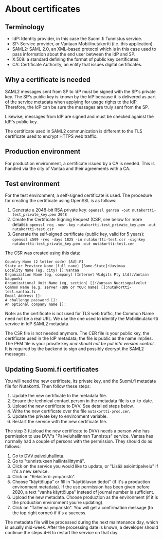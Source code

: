 # About certificates

## Terminology

* IdP: Identity provider, in this case the Suomi.fi Tunnistus service.
* SP: Service provider, or Vantaan Mobiilinutakortti (i.e. this application).
* SAML2: SAML 2.0, an XML-based protocol which is in this case used to pass information about the end user between the IdP and SP.
* X.509: a standard defining the format of public key certificates.
* CA: Certificate Authority, an entity that issues digital certificates.

## Why a certificate is needed

SAML2 messages sent from SP to IdP must be signed with the SP's private key. The SP's public key is known by the IdP because it is delivered as part of the service metadata when applying for usage rights to the IdP. Therefore, the IdP can be sure the messages are truly sent from the SP.

Likewise, messages from IdP are signed and must be checked against the IdP's public key.

The certificate used in SAML2 communication is different to the TLS certificate used to encrypt HTTPS web traffic.

## Production environment

For production environment, a certificate issued by a CA is needed. This is handled via the city of Vantaa and their agreements with a CA.

## Test environment

For the test environment, a self-signed certificate is used. The procedure for creating the certificate using OpenSSL is as follows:

1. Generate a 2048-bit RSA private key: `openssl genrsa -out nutakortti-test_private_key.pem 2048`
2. Create the Certificate Signing Request (CSR, see below for more details): `openssl req -new -key nutakortti-test_private_key.pem -out nutakortti-test.csr`
3. Generate the self-signed certificate (public key, valid for 5 years): `openssl x509 -req -days 1825 -in nutakortti-test.csr -signkey nutakortti-test_private_key.pem -out nutakortti-test.cer`

The CSR was created using this data:

    Country Name (2 letter code) [AU]:FI
    State or Province Name (full name) [Some-State]:Uusimaa
    Locality Name (eg, city) []:Vantaa
    Organization Name (eg, company) [Internet Widgits Pty Ltd]:Vantaan kaupunki
    Organizational Unit Name (eg, section) []:Vantaan Nuorisopalvelut
    Common Name (e.g. server FQDN or YOUR name) []:nutakortti-test.vantaa.fi
    Email Address []:
    A challenge password []:
    An optional company name []:

Note: as the certificate is not used for TLS web traffic, the Common Name need not be a real URL. We use the one used to identify the Mobiilinutakortti service in IdP SAML2 metadata.

The CSR file is not needed anymore. The CER file is your public key, the certificate used in the IdP metadata; the file is public as the name implies. The PEM file is your private key *and should not be put into version control*. It is required by the backend to sign and possibly decrypt the SAML2 messages.

## Updating Suomi.fi certificates

You will need the new certificate, its private key, and the Suomi.fi metadata file for Nutakortti. Then follow these steps:

1. Update the new certificate to the metadata file.
2. Ensure the technical contact person in the metadata file is up-to-date.
3. Upload the new certificate to DVV. See detailed steps below.
4. Write the new certificate over the file `nutakortti-prod.cer`.
5. Update the private key to environment variable.
6. Restart the service with the new certificate file.

The step 3 (Upload the new certificate to DVV) needs a person who has permission to use DVV's "Palveluhallinnan Tunnistus" service. Vantaa has normally had a couple of persons with the permission. They should do as follows:

1. Go to [DVV palveluhallinta](https://palveluhallinta.suomi.fi/fi/).
2. Go to "tunnistuksen hallintaliittymä".
3. Click on the service you would like to update, or "Lisää asiointipalvelu" if it's a new service.
4. Click on "Rekisteröi ympäristö".
5. Choose "käyttölupa" or fill in "käyttöluvan tiedot" (if it's a production environment metadata). If the use permission has been given before 2020, a text "vanha käyttölupa" instead of journal number is sufficient.
6. Upload the new metadata. Choose production as the environment (if it is the production environment you're updating).
7. Click on "Tallenna ympäristö". You will get a confirmation message (to the top right corner) if it's a success.

The metadata file will be processed during the next maintenance day, which is usually mid-week. After the processing date is known, a developer should continue the steps 4-6 to restart the service on that day.
